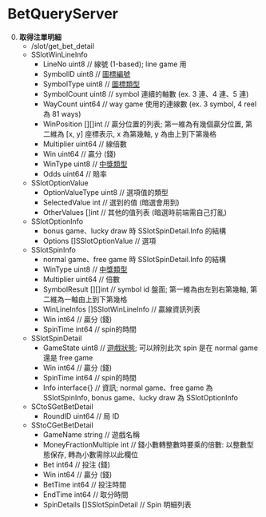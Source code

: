 BetQueryServer
=========================
0. **取得注單明細**
	- /slot/get_bet_detail
	- SSlotWinLineInfo
		- LineNo      uint8    // 線號 (1-based); line game 用
		- SymbolID    uint8    // <a href="https://github.com/s9256001/digame/blob/master/slot/Slot%E5%B0%81%E5%8C%85.md#圖標編號">圖標編號</a>
		- SymbolType  uint8    // <a href="https://github.com/s9256001/digame/blob/master/slot/Slot%E5%B0%81%E5%8C%85.md#圖標類型">圖標類型</a>
		- SymbolCount uint8    // symbol 連續的軸數 (ex. 3 連、4 連、5 連)
		- WayCount    uint64   // way game 使用的連線數 (ex. 3 symbol, 4 reel 為 81 ways)
		- WinPosition [][]int  // 贏分位置的列表; 第一維為有幾個贏分位置, 第二維為 [x, y] 座標表示, x 為第幾軸, y 為由上到下第幾格
		- Multiplier  uint64   // 線倍數
		- Win         uint64   // 贏分 (錢)
		- WinType     uint8    // <a href="https://github.com/s9256001/digame/blob/master/slot/Slot%E5%B0%81%E5%8C%85.md#中獎類型">中獎類型</a>
		- Odds        uint64   // 賠率
	- SSlotOptionValue
		- OptionValueType uint8    // 選項值的類型
		- SelectedValue   int      // 選到的值 (暗選會用到)
		- OtherValues     []int    // 其他的值列表 (暗選時前端需自己打亂)
	- SSlotOptionInfo
		- bonus game、lucky draw 時 SSlotSpinDetail.Info 的結構
		- Options []SSlotOptionValue // 選項
	- SSlotSpinInfo
		- normal game、free game 時 SSlotSpinDetail.Info 的結構
		- WinType      uint8              // <a href="https://github.com/s9256001/digame/blob/master/slot/Slot%E5%B0%81%E5%8C%85.md#中獎類型">中獎類型</a>
		- Multiplier   uint64             // 倍數
		- SymbolResult [][]int            // symbol id 盤面; 第一維為由左到右第幾軸, 第二維為一軸由上到下第幾格
		- WinLineInfos []SSlotWinLineInfo // 贏線資訊列表
		- Win          int64              // 贏分 (錢)
		- SpinTime     int64              // spin的時間
	- SSlotSpinDetail
		- GameState uint8       // <a href="https://github.com/s9256001/digame/blob/master/slot/Slot%E5%B0%81%E5%8C%85.md#遊戲狀態">遊戲狀態</a>; 可以辨別此次 spin 是在 normal game 還是 free game
		- Win       int64       // 贏分 (錢)
		- SpinTime  int64       // spin的時間
		- Info      interface{} // 資訊; normal game、free game 為 SSlotSpinInfo, bonus game、lucky draw 為 SSlotOptionInfo
	- SCtoSGetBetDetail
		- RoundID uint64 // 局 ID
	- SStoCGetBetDetail
		- GameName              string            // 遊戲名稱
		- MoneyFractionMultiple int               // 錢小數轉整數時要乘的倍數: 以整數型態保存, 轉為小數需除以此欄位
		- Bet                   int64             // 投注 (錢)
		- Win                   int64             // 贏分 (錢)
		- BetTime               int64             // 投注時間
		- EndTime               int64             // 取分時間
		- SpinDetails           []SSlotSpinDetail // Spin 明細列表
